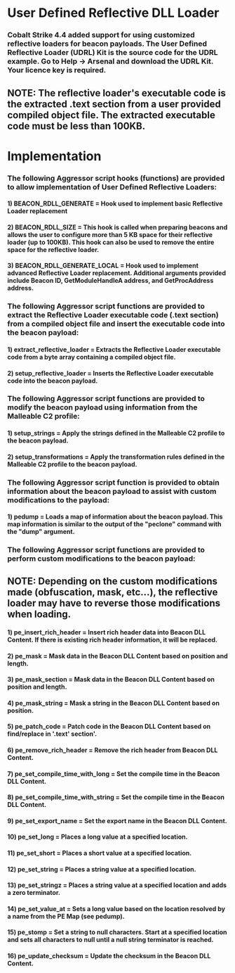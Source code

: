# User Defined Reflective DLL Loader

### Cobalt Strike 4.4 added support for using customized reflective loaders for beacon payloads. The User Defined Reflective Loader (UDRL) Kit is the source code for the UDRL example. Go to Help -> Arsenal and download the UDRL Kit. Your licence key is required.

## NOTE: The reflective loader's executable code is the extracted .text section from a user provided compiled object file. The extracted executable code must be less than 100KB.

# Implementation

### The following Aggressor script hooks (functions) are provided to allow implementation of User Defined Reflective Loaders:

#### 1) BEACON_RDLL_GENERATE = Hook used to implement basic Reflective Loader replacement

#### 2) BEACON_RDLL_SIZE = This hook is called when preparing beacons and allows the user to configure more than 5 KB space for their reflective loader (up to 100KB). This hook can also be used to remove the entire space for the reflective loader.

#### 3) BEACON_RDLL_GENERATE_LOCAL = Hook used to implement advanced Reflective Loader replacement. Additional arguments provided include Beacon ID, GetModuleHandleA address, and GetProcAddress address.

### The following Aggressor script functions are provided to extract the Reflective Loader executable code (.text section) from a compiled object file and insert the executable code into the beacon payload:

#### 1) extract_reflective_loader = Extracts the Reflective Loader executable code from a byte array containing a compiled object file.

#### 2) setup_reflective_loader = Inserts the Reflective Loader executable code into the beacon payload.

### The following Aggressor script functions are provided to modify the beacon payload using information from the Malleable C2 profile:

#### 1) setup_strings = Apply the strings defined in the Malleable C2 profile to the beacon payload.

#### 2) setup_transformations = Apply the transformation rules defined in the Malleable C2 profile to the beacon payload.

### The following Aggressor script function is provided to obtain information about the beacon payload to assist with custom modifications to the payload:

#### 1) pedump = Loads a map of information about the beacon payload. This map information is similar to the output of the "peclone" command with the "dump" argument.

### The following Aggressor script functions are provided to perform custom modifications to the beacon payload:

## NOTE: Depending on the custom modifications made (obfuscation, mask, etc...), the reflective loader may have to reverse those modifications when loading.

#### 1) pe_insert_rich_header = Insert rich header data into Beacon DLL Content. If there is existing rich header information, it will be replaced.

#### 2) pe_mask = Mask data in the Beacon DLL Content based on position and length.

#### 3) pe_mask_section = Mask data in the Beacon DLL Content based on position and length.

#### 4) pe_mask_string = Mask a string in the Beacon DLL Content based on position.

#### 5) pe_patch_code = Patch code in the Beacon DLL Content based on find/replace in '.text' section'.

#### 6) pe_remove_rich_header = Remove the rich header from Beacon DLL Content.

#### 7) pe_set_compile_time_with_long = Set the compile time in the Beacon DLL Content.

#### 8) pe_set_compile_time_with_string = Set the compile time in the Beacon DLL Content.

#### 9) pe_set_export_name = Set the export name in the Beacon DLL Content.

#### 10) pe_set_long = Places a long value at a specified location.

#### 11) pe_set_short = Places a short value at a specified location.

#### 12) pe_set_string = Places a string value at a specified location.

#### 13) pe_set_stringz = Places a string value at a specified location and adds a zero terminator.

#### 14) pe_set_value_at = Sets a long value based on the location resolved by a name from the PE Map (see pedump).

#### 15) pe_stomp = Set a string to null characters. Start at a specified location and sets all characters to null until a null string terminator is reached.

#### 16) pe_update_checksum = Update the checksum in the Beacon DLL Content.
